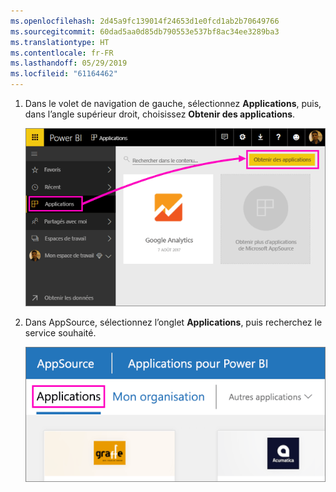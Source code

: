```yaml
---
ms.openlocfilehash: 2d45a9fc139014f24653d1e0fcd1ab2b70649766
ms.sourcegitcommit: 60dad5aa0d85db790553e537bf8ac34ee3289ba3
ms.translationtype: HT
ms.contentlocale: fr-FR
ms.lasthandoff: 05/29/2019
ms.locfileid: "61164462"
---
```

1. Dans le volet de navigation de gauche, sélectionnez **Applications**, puis, dans l’angle supérieur droit, choisissez **Obtenir des applications**.
   
     ![Icône Obtenir des applications](./media/powerbi-service-apps-get-more-apps/power-bi-service-apps-get-apps-1-app-line.png)
2. Dans AppSource, sélectionnez l’onglet **Applications**, puis recherchez le service souhaité.
   
    ![Onglet Applications dans AppSource](./media/powerbi-service-apps-get-more-apps/power-bi-appsource-apps.png)

